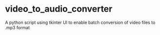# video_to_audio_converter
A python script using tkinter UI to enable batch conversion of video files to .mp3 format
